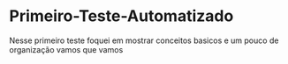 ﻿# Primeiro-Teste-Automatizado
 
 Nesse primeiro teste foquei em mostrar conceitos basicos e um pouco de organização
 vamos que vamos
 

